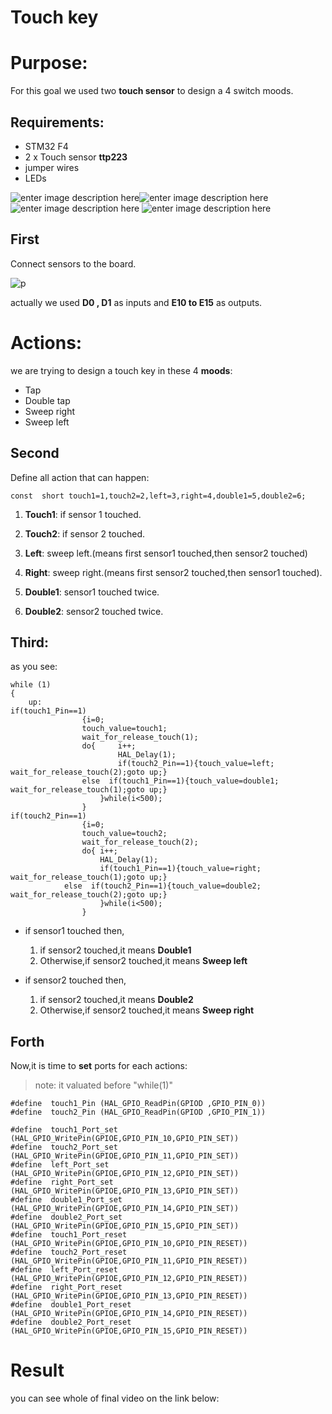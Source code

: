 
# Touch key

# Purpose:
For this goal we used two **touch sensor** to design a 4 switch moods.
## Requirements:

 - STM32 F4
 -  2 x Touch sensor **ttp223**
 - jumper wires
 - LEDs
 
![enter image description here](https://lh3.googleusercontent.com/IdGA6WgG2ji3tq5bpiLbbiWmiBz8EL9_51GsPZeJiMkB41F1GXpaa9sTDbfxvm5jxlPvz8wGJhk=s600 "jj")![enter image description here](https://lh3.googleusercontent.com/BnhyKwAxPjFOTV4lkmO_WnWpqSqCodRrRzx9yVBL28Lx-hA-5VaixDcIhxiXYOPPFoEXBaGVNE4 "i") ![enter image description here](https://lh3.googleusercontent.com/gUM_zsduSyuxertKzyi_t-JkSRNSxXUdV9ClCcPPClPzuI6gbSkoQHyhxgO_K3K_qXVUYenYR6I "g")
![enter image description here](https://lh3.googleusercontent.com/KI5VXrclKS99Q2yuVAWYlTJvhAWIqJrr2aZFWod1Gtw418oIVeo9y14BrkK4bYnocMgH54xbD68 "h")

    
   




## First


   Connect sensors to the board.
   
   ![](https://lh3.googleusercontent.com/ETWeU44y4d5kdeNuskyMIdrp1wTf6LX9yx1B2H2NdOVMX6yoMTQ9oONuvK1eGJbmZsZddIL04Os "p")

actually we used **D0 , D1** as inputs and **E10 to E15** as outputs.

   # Actions:
   we are trying to design a touch key in these 4 **moods**:
   

 - Tap
 - Double tap
 - Sweep right
 - Sweep left

 ## Second
Define all action that can happen:

    const  short touch1=1,touch2=2,left=3,right=4,double1=5,double2=6;

 1.  **Touch1**: 
 if sensor 1 touched.
 
 2.  **Touch2**: 
 if sensor 2 touched.
 
 3.  **Left**: 
 sweep left.(means first sensor1 touched,then sensor2 touched)
 
 4.  **Right**: 
 sweep right.(means first sensor2 touched,then sensor1 touched).
 
5.  **Double1**: 
 sensor1 touched twice.
 
 6.  **Double2**: 
 sensor2 touched twice.

## Third:
as you see:

 

 

    while (1)
	{
		up:
	if(touch1_Pin==1)
					{i=0;
					touch_value=touch1;
					wait_for_release_touch(1);
					do{ 	i++;
							HAL_Delay(1);
							if(touch2_Pin==1){touch_value=left; 	wait_for_release_touch(2);goto up;}
					else  if(touch1_Pin==1){touch_value=double1; wait_for_release_touch(1);goto up;}
						}while(i<500);
					}
	if(touch2_Pin==1)
					{i=0;
					touch_value=touch2;
					wait_for_release_touch(2);
					do{ i++;
						HAL_Delay(1);
						if(touch1_Pin==1){touch_value=right; 	wait_for_release_touch(1);goto up;}
				else  if(touch2_Pin==1){touch_value=double2; wait_for_release_touch(2);goto up;}
						}while(i<500);
					}

 

  - if sensor1 touched then,
	  1. if sensor2 touched,it means **Double1**
	 2. Otherwise,if sensor2 touched,it means **Sweep left**

	 
  - if sensor2 touched then,
	  1. if sensor2 touched,it means **Double2**
	 2. Otherwise,if sensor2 touched,it means **Sweep right**

## Forth
Now,it is time to **set** ports for each actions:

> note:
> it valuated before "while(1)"
 

 

    #define  touch1_Pin (HAL_GPIO_ReadPin(GPIOD ,GPIO_PIN_0))
	#define  touch2_Pin (HAL_GPIO_ReadPin(GPIOD ,GPIO_PIN_1))
	
	#define  touch1_Port_set (HAL_GPIO_WritePin(GPIOE,GPIO_PIN_10,GPIO_PIN_SET))
	#define  touch2_Port_set (HAL_GPIO_WritePin(GPIOE,GPIO_PIN_11,GPIO_PIN_SET))
	#define  left_Port_set (HAL_GPIO_WritePin(GPIOE,GPIO_PIN_12,GPIO_PIN_SET))
	#define  right_Port_set (HAL_GPIO_WritePin(GPIOE,GPIO_PIN_13,GPIO_PIN_SET))
	#define  double1_Port_set (HAL_GPIO_WritePin(GPIOE,GPIO_PIN_14,GPIO_PIN_SET))
	#define  double2_Port_set (HAL_GPIO_WritePin(GPIOE,GPIO_PIN_15,GPIO_PIN_SET))
	#define  touch1_Port_reset (HAL_GPIO_WritePin(GPIOE,GPIO_PIN_10,GPIO_PIN_RESET))
	#define  touch2_Port_reset (HAL_GPIO_WritePin(GPIOE,GPIO_PIN_11,GPIO_PIN_RESET))
	#define  left_Port_reset (HAL_GPIO_WritePin(GPIOE,GPIO_PIN_12,GPIO_PIN_RESET))
	#define  right_Port_reset (HAL_GPIO_WritePin(GPIOE,GPIO_PIN_13,GPIO_PIN_RESET))
	#define  double1_Port_reset (HAL_GPIO_WritePin(GPIOE,GPIO_PIN_14,GPIO_PIN_RESET))
	#define  double2_Port_reset (HAL_GPIO_WritePin(GPIOE,GPIO_PIN_15,GPIO_PIN_RESET))

 # Result
 you can see whole of final video on the link below:
 
